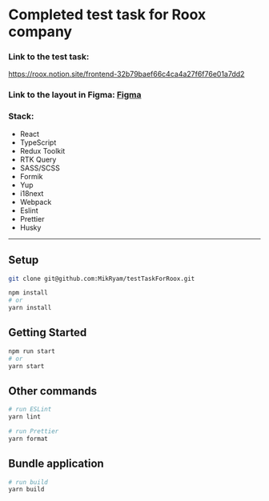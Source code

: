 # Completed test task for Roox company

### Link to the test task:
https://roox.notion.site/frontend-32b79baef66c4ca4a27f6f76e01a7dd2


### Link to the layout in Figma: [Figma](https://www.figma.com/file/X8Ke95Xuc9ZXrZJ3DzQjOW/%D0%A2%D0%B5%D1%81%D1%82%D0%BE%D0%B2%D0%BE%D0%B5-%D0%B7%D0%B0%D0%B4%D0%B0%D0%BD%D0%B8%D0%B5?node-id=2%3A2&t=XPcASmMIQ9vGcJtC-0)


### Stack:
- React
- TypeScript
- Redux Toolkit
- RTK Query
- SASS/SCSS
- Formik
- Yup
- i18next
- Webpack
- Eslint
- Prettier
- Husky

---


## Setup

```bash
git clone git@github.com:MikRyam/testTaskForRoox.git

npm install
# or
yarn install
```

## Getting Started

```bash
npm run start
# or
yarn start
```

## Other commands

```bash
# run ESLint
yarn lint

# run Prettier
yarn format
```

## Bundle application

```bash
# run build
yarn build
```
